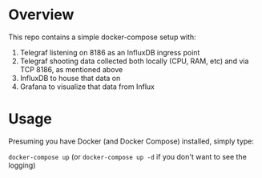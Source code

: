 # Overview

This repo contains a simple docker-compose setup with:

1. Telegraf listening on 8186 as an InfluxDB ingress point
2. Telegraf shooting data collected both locally (CPU, RAM, etc) and via TCP 8186, as mentioned above
3. InfluxDB to house that data on
4. Grafana to visualize that data from Influx

# Usage

Presuming you have Docker (and Docker Compose) installed, simply type: 

`docker-compose up` (or `docker-compose up -d` if you don't want to see the logging)
